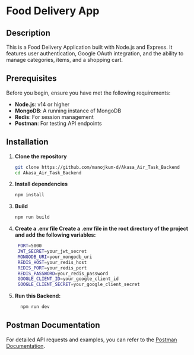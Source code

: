 # Food Delivery App

## Description
This is a Food Delivery Application built with Node.js and Express. It features user authentication, Google OAuth integration, and the ability to manage categories, items, and a shopping cart.

## Prerequisites
Before you begin, ensure you have met the following requirements:
- **Node.js**: v14 or higher
- **MongoDB**: A running instance of MongoDB
- **Redis**: For session management
- **Postman**: For testing API endpoints

## Installation

1. **Clone the repository**
   ```bash
   git clone https://github.com/manojkum-d/Akasa_Air_Task_Backend
   cd Akasa_Air_Task_Backend

2. **Install dependencies**
   ```bash
   npm install
   
3. **Build**
   ```bash
   npm run build

4. **Create a .env file Create a .env file in the root directory of the project and add the following variables:**
   
   ```bash
    PORT=5000
    JWT_SECRET=your_jwt_secret
    MONGODB_URI=your_mongodb_uri
    REDIS_HOST=your_redis_host 
    REDIS_PORT=your_redis_port 
    REDIS_PASSWORD=your_redis_password 
    GOOGLE_CLIENT_ID=your_google_client_id
    GOOGLE_CLIENT_SECRET=your_google_client_secret

5. **Run this Backend:**
   
   ```bash
     npm run dev


## Postman Documentation
For detailed API requests and examples, you can refer to the [Postman Documentation](https://documenter.getpostman.com/view/30292616/2sAXqzVxaB).




